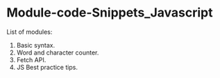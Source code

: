 # Module-code-Snippets_Javascript

List of modules:

1. Basic syntax.
2. Word and character counter.
3. Fetch API.
4. JS Best practice tips.
